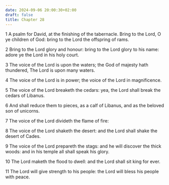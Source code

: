 ```yaml
---
date: 2024-09-06 20:00:30+02:00
draft: false
title: Chapter 28
---
```




1 A psalm for David, at the finishing of the tabernacle. Bring to the Lord, O ye children of God: bring to the Lord the offspring of rams.

2 Bring to the Lord glory and honour: bring to the Lord glory to his name: adore ye the Lord in his holy court.

3 The voice of the Lord is upon the waters; the God of majesty hath thundered, The Lord is upon many waters.

4 The voice of the Lord is in power; the voice of the Lord in magnificence.

5 The voice of the Lord breaketh the cedars: yea, the Lord shall break the cedars of Libanus.

6 And shall reduce them to pieces, as a calf of Libanus, and as the beloved son of unicorns.

7 The voice of the Lord divideth the flame of fire:

8 The voice of the Lord shaketh the desert: and the Lord shall shake the desert of Cades.

9 The voice of the Lord prepareth the stags: and he will discover the thick woods: and in his temple all shall speak his glory.

10 The Lord maketh the flood to dwell: and the Lord shall sit king for ever.

11 The Lord will give strength to his people: the Lord will bless his people with peace.

